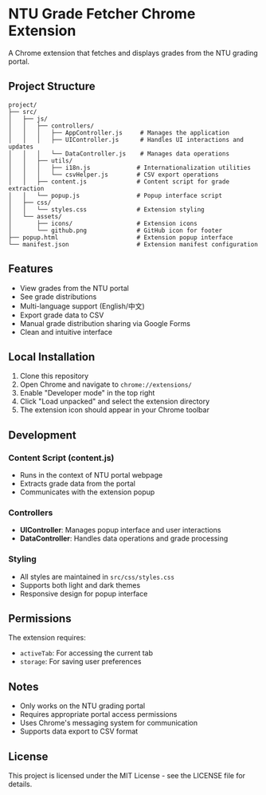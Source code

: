 # NTU Grade Fetcher Chrome Extension

A Chrome extension that fetches and displays grades from the NTU grading portal.

## Project Structure
```
project/
├── src/
│   ├── js/
│   │   ├── controllers/
│   │   │   ├── AppController.js     # Manages the application
│   │   │   ├── UIController.js      # Handles UI interactions and updates
│   │   │   └── DataController.js    # Manages data operations
│   │   ├── utils/
│   │   │   ├── i18n.js             # Internationalization utilities
│   │   │   └── csvHelper.js        # CSV export operations
│   │   ├── content.js              # Content script for grade extraction
│   │   └── popup.js                # Popup interface script
│   ├── css/
│   │   └── styles.css              # Extension styling
│   └── assets/
│       ├── icons/                  # Extension icons
│       └── github.png              # GitHub icon for footer
├── popup.html                      # Extension popup interface
└── manifest.json                   # Extension manifest configuration
```

## Features
- View grades from the NTU portal
- See grade distributions
- Multi-language support (English/中文)
- Export grade data to CSV
- Manual grade distribution sharing via Google Forms
- Clean and intuitive interface

## Local Installation
1. Clone this repository
2. Open Chrome and navigate to `chrome://extensions/`
3. Enable "Developer mode" in the top right
4. Click "Load unpacked" and select the extension directory
5. The extension icon should appear in your Chrome toolbar

## Development

### Content Script (content.js)
- Runs in the context of NTU portal webpage
- Extracts grade data from the portal
- Communicates with the extension popup

### Controllers
- **UIController**: Manages popup interface and user interactions
- **DataController**: Handles data operations and grade processing

### Styling
- All styles are maintained in `src/css/styles.css`
- Supports both light and dark themes
- Responsive design for popup interface

## Permissions
The extension requires:
- `activeTab`: For accessing the current tab
- `storage`: For saving user preferences

## Notes
- Only works on the NTU grading portal
- Requires appropriate portal access permissions
- Uses Chrome's messaging system for communication
- Supports data export to CSV format

## License
This project is licensed under the MIT License - see the LICENSE file for details.
